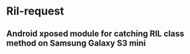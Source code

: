 Ril-request
===========

Android xposed module for catching RIL class method on Samsung Galaxy S3 mini
-------
